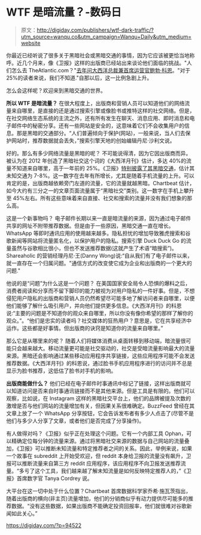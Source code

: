 # WTF 是暗流量？-数码日

> 原文：<http://digiday.com/publishers/wtf-dark-traffic/?utm_source=wanqu.co&utm_campaign=Wanqu+Daily&utm_medium=website>

你最近已经听说了很多关于黑暗社会或黑暗交通的事情，因为它应该被更恰当地称呼。近几个月来，像《卫报》这样的出版商已经站出来谈论他们面临的挑战。"人们怎么去 TheAtlantic.com？"[去年问大西洋总裁兼首席运营官鲍勃·科恩](http://www.theatlantic.com/technology/archive/2013/06/revisiting-dark-social/276715/)。"对于 25%的读者来说，我们不知道."自那以后，这一比例急剧上升。

怎么会这样呢？欢迎来到黑暗交通的世界。

**所以 WTF 是暗流量？**
在很大程度上，出版商和营销人员可以知道他们的网络流量来自哪里，是直接的还是通过搜索引擎或像脸书或推特这样的社交网络。但是，在社交网络生态系统的主流之外，还有所有发生在聊天、消息应用、即时消息和电子邮件中的秘密分享。还有一些网站是安全的，这意味着它们不会收集用户的信息。那是黑暗的交通部分。“人们普遍倾向于保护(网站)，一般来说，当人们去保护网站时，推荐数据就会丢失，”搜索引擎天地的创始编辑丹尼·沙利文说。

好的。那么有多少网络流量是黑暗的呢？
不可能说得清，因为它因出版商而异。被认为在 2012 年创造了黑暗社交这个词的《大西洋月刊》估计，多达 40%的流量不知道来自哪里，高于一年前的 25%。《卫报》[特别披露了其黑暗交通](http://www.businessinsider.com/the-guardians-dark-social-traffic-problem-2014-10?utm_source=feedburner&utm_medium=feed&utm_campaign=Feed%3A+businessinsider+(Business+Insider))，估计其未知交通为 7-8%。这一数字在去年有所增长，尤其是随着手机流量的上升。可以肯定的是，出版商越依赖旁门左道的流量，它的流量就越黑暗。Chartbeat 估计，如今大约有三分之一的文章页面流量属于“黑暗社交”类别。这一数字在手机上攀升至 45%左右。所有这些意味着来自直接、社交和搜索的流量并没有我们想象的那么高。

这是一个新事物吗？
电子邮件长期以来一直是暗流量的来源，因为通过电子邮件共享的网址不附带推荐数据。但是由于一些原因，黑暗交通一直在增长。WhatsApp 等即时通讯应用的使用越来越多。隐私担忧的增加导致雅虎搜索和谷歌新闻等网站将流量匿名化，以保护用户的隐私。搜索引擎 Duck Duck Go 的流量虽然与谷歌相比很小，但也不发送推荐数据(这就产生了术语“暗搜索”)。Shareaholic 的营销经理丹尼·王(Danny Wong)说:“自从我们有了电子邮件以来，就一直存在一个归属问题。"通信方式的改变使它成为企业和出版商的一个更大的问题."

他说的是“问题”为什么这是一个问题？
在美国国家安全局令人恐惧的爆料之后，消费者阅读和分享而不留下脚印的能力被视为对用户隐私的一件好事。但是，不想侵犯用户隐私的出版商和营销人员仍然希望尽可能多地了解访问者来自哪里，以便他们能够了解什么吸引用户，并向他们提供更多信息。《大西洋月刊》的科恩说:“主要的问题是不知道你的观众来自哪里，所以你没有像你希望的那样了解你的观众。”。“他们是忠实的读者吗？社交媒体的狂热用户？意思是，它在共享经济中运作。这些都是好事情。但出版商的诀窍是知道你的流量来自哪里。”

那么它是从哪里来的呢？
随着人们将媒体消费从桌面转移到移动端，暗流量很可能只会越来越大。移动流量更可能是社交驱动的，社交是受暗流量影响最大的流量来源。黑暗还会影响通过某些移动应用程序共享链接，这些应用程序可能不会发送推荐数据。《大西洋月刊》的科恩说，通过脸书手机应用程序进行的访问并不总是显示为脸书推荐，这低估了脸书对手机的影响。

**出版商能做什么？**
他们已经在电子邮件时事通讯中标记了链接，这样出版商就可以知道访问是否来自时事通讯链接而不是其他来源。但是工具是有限的。他们可以观察，比如说，在 Instagram 这样的黑暗社交平台上，他们的品牌被提及次数的激增是否与他们网站的流量增加有关，但因果关系很难确定。BuzzFeed 曾经在其文章上放了一个 WhatsApp 分享按钮，它会告诉发布者有多少人点击了(尽管不是他们与多少人分享了文章，或者他们是否完成了分享操作)。

有人做得对吗？《卫报》似乎正在处理这个问题。它有一个内部工具 Ophan，可以精确定位每分钟的流量来源。通过将黑暗社交来源的数据与自己网站的流量叠加，《卫报》可以推断未知流量和特定推荐者之间的关系。因此，举例来说，如果一个故事在 subreddit 上开始受欢迎，但 reddit 本身给卫报的流量没有飙升，卫报可以推断流量来自第三方 reddit 应用程序，该应用程序不向卫报发送推荐流量。“多亏了这个工具，我们越来越了解未知流量是如何反映特定推荐人的，”《卫报》首席数字官 Tanya Cordrey 说。

大平台在这一切中处于什么位置？Chartbeat 首席数据科学家乔希·施瓦茨指出，随着出版商的横向(非主页)流量增加，他们的分销商似乎有动力提供尽可能多的推荐数据。“没有这些数据，如果出版商不能确定投资回报率，他们就很难对谷歌新闻如此关心。”

https://digiday.com/?p=94522